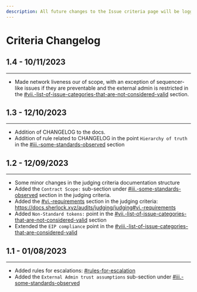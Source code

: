 ```yaml
---
description: All future changes to the Issue criteria page will be logged here.
---
```


# Criteria Changelog

## 1.4 - 10/11/2023

***

* Made network liveness our of scope, with an exception of sequencer-like issues if they are preventable and the external admin is restricted in the [#vii.-list-of-issue-categories-that-are-not-considered-valid](./#vii.-list-of-issue-categories-that-are-not-considered-valid "mention") section.

## 1.3 - 12/10/2023

***

* Addition of CHANGELOG to the docs.&#x20;
* Addition of rule related to CHANGELOG in the point `Hierarchy of truth` in the [#iii.-some-standards-observed](./#iii.-some-standards-observed "mention") section

## 1.2 - 12/09/2023&#x20;

***

* Some minor changes in the judging criteria documentation structure
* Added the `Contract Scope:` sub-section under [#iii.-some-standards-observed](./#iii.-some-standards-observed "mention") section in the judging criteria.
* Added the [#vi.-requirements](./#vi.-requirements "mention") section in the judging criteria: https://docs.sherlock.xyz/audits/judging/judging#vi.-requirements
* Added `Non-Standard tokens:` point in the [#vii.-list-of-issue-categories-that-are-not-considered-valid](./#vii.-list-of-issue-categories-that-are-not-considered-valid "mention") section
* Extended the `EIP compliance` point in the [#viii.-list-of-issue-categories-that-are-considered-valid](./#viii.-list-of-issue-categories-that-are-considered-valid "mention")

## 1.1 - 01/08/2023

***

* Added rules for escalations: [#rules-for-escalation](../escalation-period.md#rules-for-escalation "mention")
* Added the `External Admin trust assumptions` sub-section under [#iii.-some-standards-observed](./#iii.-some-standards-observed "mention")

&#x20;
